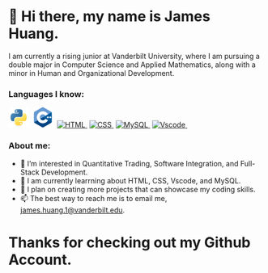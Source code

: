 
# 👋 Hi there, my name is James Huang. 

I am currently a rising junior at Vanderbilt University, where I am pursuing a double major in Computer Science and Applied Mathematics, along with a minor in Human and Organizational Development.

### Languages I know:

  <img src= "https://github.com/devicons/devicon/blob/master/icons/python/python-original.svg" title="Python" alt="Python" width="40" height="40"/>&nbsp;
  <img src="https://github.com/devicons/devicon/blob/master/icons/cplusplus/cplusplus-original.svg" title="C++" alt="C++" width="40" height="40"/>&nbsp;
  [<img src="https://github.com/devicons/devicon/blob/master/icons/html5/html5-orignal.svg" title="HTML" alt="HTML" width="40" height="40"/>&nbsp;](https://github.com/devicons/devicon/blob/1119b9f84c0290e0f0b38982099a2bd027a48bf1/icons/html5/html5-original.svg)
  [<img src="https://github.com/devicons/devicon/blob/master/icons/css3/css3-orignal.svg" title="CSS" alt="CSS" width="40" height="40"/>&nbsp;](https://github.com/devicons/devicon/blob/1119b9f84c0290e0f0b38982099a2bd027a48bf1/icons/css3/css3-original.svg)
  [<img src="https://github.com/devicons/devicon/blob/master/icons/mysql/mysql-orignal.svg" title="MySQL" alt="MySQL" width="40" height="40"/>&nbsp;](https://github.com/devicons/devicon/blob/1119b9f84c0290e0f0b38982099a2bd027a48bf1/icons/mysql/mysql-original.svg)
  [ <img src="https://github.com/devicons/devicon/blob/master/icons/vscode/vscode-orignal.svg" title="Vscode" alt="Vscode" width="40" height="40"/>&nbsp;](https://github.com/devicons/devicon/blob/1119b9f84c0290e0f0b38982099a2bd027a48bf1/icons/vscode/vscode-original.svg)

### About me:

- 👀 I’m interested in Quantitative Trading, Software Integration, and Full-Stack Development.
- 🌱 I am currently learrning about HTML, CSS, Vscode, and MySQL.
- 💞️ I plan on creating more projects that can showcase my coding skills.
- 📫 The best way to reach me is to email me, james.huang.1@vanderbilt.edu.

# Thanks for checking out my Github Account.
